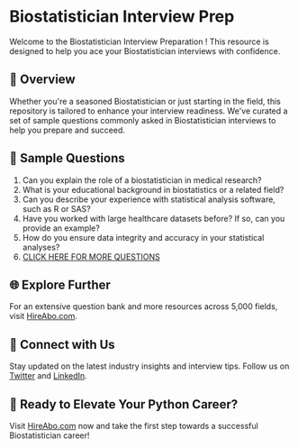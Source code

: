 # Biostatistician Interview Prep

Welcome to the Biostatistician Interview Preparation ! This resource is designed to help you ace your Biostatistician interviews with confidence.

## 🚀 Overview

Whether you're a seasoned Biostatistician or just starting in the field, this repository is tailored to enhance your interview readiness. We've curated a set of sample questions commonly asked in Biostatistician interviews to help you prepare and succeed.

## 📝 Sample Questions

1. Can you explain the role of a biostatistician in medical research?
2. What is your educational background in biostatistics or a related field?
3. Can you describe your experience with statistical analysis software, such as R or SAS?
4. Have you worked with large healthcare datasets before? If so, can you provide an example?
5. How do you ensure data integrity and accuracy in your statistical analyses?
6. [CLICK HERE FOR MORE QUESTIONS](https://hireabo.com/job/2_3_8/Biostatistician)

## 🌐 Explore Further

For an extensive question bank and more resources across 5,000 fields, visit [HireAbo.com](https://www.hireabo.com).

## 📱 Connect with Us

Stay updated on the latest industry insights and interview tips. Follow us on [Twitter](https://twitter.com/hireabo) and [LinkedIn](https://www.linkedin.com/in/hire-abo-3609972a8/).

## 🚀 Ready to Elevate Your Python Career?

Visit [HireAbo.com](https://www.hireabo.com) now and take the first step towards a successful Biostatistician career!
